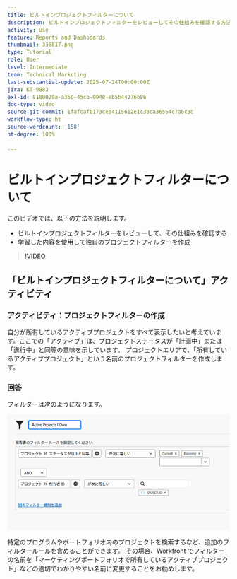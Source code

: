 ```yaml
---
title: ビルトインプロジェクトフィルターについて
description: ビルトインプロジェクトフィルターをレビューしてその仕組みを確認する方法や、Workfront で独自のプロジェクトフィルターを作成する方法について説明します。
activity: use
feature: Reports and Dashboards
thumbnail: 336817.png
type: Tutorial
role: User
level: Intermediate
team: Technical Marketing
last-substantial-update: 2025-07-24T00:00:00Z
jira: KT-9083
exl-id: 8180029a-a350-45cb-9948-eb5b44276b86
doc-type: video
source-git-commit: 1fafcafb173ceb4115612e1c33ca36564c7a6c3d
workflow-type: ht
source-wordcount: '158'
ht-degree: 100%

---
```


# ビルトインプロジェクトフィルターについて

このビデオでは、以下の方法を説明します。

* ビルトインプロジェクトフィルターをレビューして、その仕組みを確認する
* 学習した内容を使用して独自のプロジェクトフィルターを作成

>[!VIDEO](https://video.tv.adobe.com/v/3412668/?quality=12&learn=on&captions=jpn)

## 「ビルトインプロジェクトフィルターについて」アクティビティ


### アクティビティ：プロジェクトフィルターの作成

自分が所有しているアクティブプロジェクトをすべて表示したいと考えています。ここでの「アクティブ」は、プロジェクトステータスが「計画中」または「進行中」と同等の意味を示しています。 プロジェクトエリアで、「所有しているアクティブプロジェクト」という名前のプロジェクトフィルターを作成します。

### 回答

フィルターは次のようになります。

![プロジェクトフィルターを作成する画面の画像](assets/opening-built-in-project-filters-1.png)

特定のプログラムやポートフォリオ内のプロジェクトを検索するなど、追加のフィルタールールを含めることができます。 その場合、Workfront でフィルターの名前を「マーケティングポートフォリオで所有しているアクティブプロジェクト」などの適切でわかりやすい名前に変更することをお勧めします。
